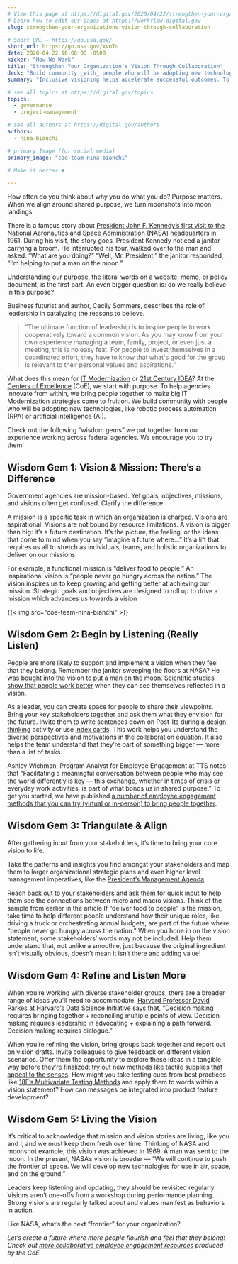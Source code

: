 ```yaml
---
# View this page at https://digital.gov/2020/04/22/strengthen-your-organizations-vision-through-collaboration
# Learn how to edit our pages at https://workflow.digital.gov
slug: strengthen-your-organizations-vision-through-collaboration

# Short URL — https://go.usa.gov/
short_url: https://go.usa.gov/xvnTu
date: 2020-04-22 16:00:00 -0500
kicker: "How We Work"
title: "Strengthen Your Organization's Vision Through Collaboration"
deck: "Build community _with_ people who will be adopting new technologies."
summary: "Inclusive visioning helps accelerate successful outcomes. To help agencies innovate from within, bring people together to make big IT Modernization strategies come to fruition."

# see all topics at https://digital.gov/topics
topics:
  - governance
  - project-management

# see all authors at https://digital.gov/authors
authors:
  - nina-bianchi

# primary Image (for social media)
primary_image: "coe-team-nina-bianchi"

# Make it better ♥

---
```


How often do you think about why you do what you do? Purpose matters. When we align around shared purpose, we turn moonshots into moon landings. 

There is a famous story about [President John F. Kennedy’s first visit to the National Aeronautics and Space Administration (NASA) headquarters](https://www.ncbi.nlm.nih.gov/pmc/articles/PMC5626826/) in 1961. During his visit, the story goes, President Kennedy noticed a janitor carrying a broom. He interrupted his tour, walked over to the man and asked: “What are you doing?” “Well, Mr. President,” the janitor responded, “I’m helping to put a man on the moon.”

Understanding our purpose, the literal words on a website, memo, or policy document, is the first part. An even bigger question is: do we really believe in this purpose? 

Business futurist and author, Cecily Sommers, describes the role of leadership in catalyzing the reasons to believe.

> “The ultimate function of leadership is to inspire people to work cooperatively toward a common vision. As you may know from your own experience managing a team, family, project, or even just a meeting, this is no easy feat. For people to invest themselves in a coordinated effort, they have to know that what's good for the group is relevant to their personal values and aspirations.”

What does this mean for [IT Modernization](https://www.meritalk.com/articles/gsas-cheriyan-it-modernization-not-just-about-tech/) or [21st Century IDEA](https://digital.gov/resources/21st-century-integrated-digital-experience-act/)? At the [Centers of Excellence](https://coe.gsa.gov/) (CoE), we start with purpose. To help agencies innovate from within, we bring people together to make big IT Modernization strategies come to fruition. We build community with people who will be adopting new technologies, like robotic process automation (RPA) or artificial intelligence (AI). 

Check out the following “wisdom gems” we put together from our experience working across federal agencies. We encourage you to try them!

## Wisdom Gem 1: Vision & Mission: There’s a Difference

Government agencies are mission-based. Yet goals, objectives, missions, and visions often get confused. Clarify the difference.  

[A mission is a specific task](https://www.merriam-webster.com/dictionary/mission) in which an organization is charged. Visions are aspirational. Visions are not bound by resource limitations. A vision is bigger than big: it’s a future destination. It’s the picture, the feeling, or the ideas that come to mind when you say “imagine a future where…”  It’s a lift that requires us all to stretch as individuals, teams, and holistic organizations to deliver on our missions. 

For example, a functional mission is “deliver food to people.” An inspirational vision is “people never go hungry across the nation.” The vision inspires us to keep growing and getting better at achieving our mission. Strategic goals and objectives are designed to roll up to drive a mission which advances us towards a vision 

{{< img src="coe-team-nina-bianchi" >}}

## Wisdom Gem 2: Begin by Listening (Really Listen)

People are more likely to support and implement a vision when they feel that they belong. Remember the janitor sweeping the floors at NASA? He was bought into the vision to put a man on the moon. Scientific studies [show that people work better](https://www.ncbi.nlm.nih.gov/pmc/articles/PMC5999113/) when they can see themselves reflected in a vision. 

As a leader, you can create space for people to share their viewpoints. Bring your key stakeholders together and ask them what they envision for the future. Invite them to write sentences down on Post-Its during a [design thinking](https://digital.gov/event/2018/07/26/civic-service-design-tools-tactics/) activity or use [index cards](https://medium.com/@NinaFuture/indexing-the-future-890206351b6b). This work helps you understand the diverse perspectives and motivations in the collaboration equation. It also helps the team understand that they’re part of something bigger — more than a list of tasks. 

Ashley Wichman, Program Analyst for Employee Engagement at TTS notes that “Facilitating a meaningful conversation between people who may see the world differently is key — this exchange, whether in times of crisis or everyday work activities, is part of what bonds us in shared purpose.” To get you started, we have published [a number of employee engagement methods that you can try (virtual or in-person) to bring people together](https://digital.gov/2020/01/22/10-employee-engagement-experiences-foster-collaboration/). 

## Wisdom Gem 3: Triangulate & Align

After gathering input from your stakeholders, it’s time to bring your core vision to life. 

Take the patterns and insights you find amongst your stakeholders and map them to larger organizational strategic plans and even higher level management imperatives, like the [President’s Management Agenda](https://www.whitehouse.gov/omb/management/pma/). 

Reach back out to your stakeholders and ask them for quick input  to help them see the connections between micro and macro visions. Think of the sample from earlier in the article If “deliver food to people” is the mission, take time to help different people understand how their unique roles, like driving a truck or orchestrating annual budgets, are part of the future where “people never go hungry across the nation.” When you hone in on the vision statement, some stakeholders’ words may not be included. Help them understand that, not unlike a smoothie, just because the original ingredient isn’t visually obvious, doesn’t mean it isn’t there and adding value!

## Wisdom Gem 4: Refine and Listen More 

When you’re working with diverse stakeholder groups, there are a broader range of ideas you’ll need to accommodate. [Harvard Professor David Parkes](https://datascience.harvard.edu/people/david-c-parkes) at Harvard’s Data Science Initiative says that, “Decision making requires bringing together + reconciling multiple points of view.  Decision making requires leadership in advocating + explaining a path forward. Decision making requires dialogue.” 

When you’re refining the vision, bring groups back together and report out on vision drafts. Invite colleagues to give feedback on different vision scenarios. Offer them the opportunity to explore these ideas in a tangible way before they’re finalized: try out new methods like [tactile supplies that appeal to the senses](https://digital.gov/2019/08/21/prototyping-engagement-workshops/). How might you take testing cues from best practices like [18F’s Multivariate Testing Methods](https://methods.18f.gov/validate/multivariate-testing/) and apply them to words within a vision statement? How can messages be integrated into product feature development?

## Wisdom Gem 5: Living the Vision 

It’s critical to acknowledge that mission and vision stories are living, like you and I, and we must keep them fresh over time. Thinking of NASA and moonshot example, this vision was achieved in 1969. A man was sent to the moon. In the present, NASA’s vision is broader —  “We will continue to push the frontier of space. We will develop new technologies for use in air, space, and on the ground.” 

Leaders keep listening and updating, they should be revisited regularly. Visions aren’t one-offs from a workshop during performance planning. Strong visions are regularly talked about and values manifest as behaviors in action. 

Like NASA, what’s the next “frontier” for your organization? 

_Let’s create a future where more people flourish and feel that they belong! Check out [more collaborative employee engagement resources](https://coe.gsa.gov/press/updates.html) produced by the CoE._ 

